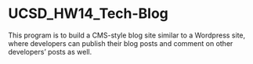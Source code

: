 # UCSD_HW14_Tech-Blog
This program is to build a CMS-style blog site similar to a Wordpress site, where developers can publish their blog posts and comment on other developers’ posts as well.
